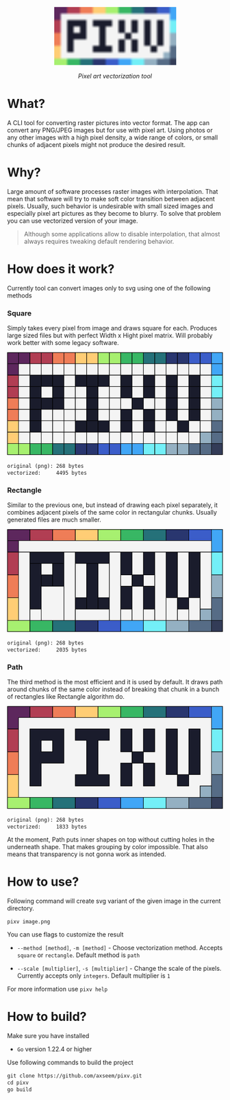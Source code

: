 <div align="center">
    <img alt="pixv" width="285" src="./assets/logo.svg">
    <p><i>Pixel art vectorization tool</i></p>
</div>

# What?

A CLI tool for converting raster pictures into vector format. The app can convert any PNG/JPEG images but for use with pixel art. Using photos or any other images with a high pixel density, a wide range of colors, or small chunks of adjacent pixels might not produce the desired result.

# Why?

Large amount of software processes raster images with interpolation. That mean that software will try to make soft color transition between adjacent pixels. Usually, such behavior is undesirable with small sized images and especially pixel art pictures as they become to blurry. To solve that problem you can use vectorized version of your image.

> Although some applications allow to disable interpolation, that almost always requires tweaking default rendering behavior.

# How does it work?

Currently tool can convert images only to svg using one of the following methods

### Square

Simply takes every pixel from image and draws square for each. Produces large sized files but with perfect Width x Hight pixel matrix. Will probably work better with some legacy software.

![pixv_square](./assets/pixv_square.svg)

```
original (png): 268 bytes
vectorized:     4495 bytes
```

### Rectangle

Similar to the previous one, but instead of drawing each pixel separately, it combines adjacent pixels of the same color in rectangular chunks. Usually generated files are much smaller.

![pixv_rectangle](./assets/pixv_rectangle.svg)

```
original (png): 268 bytes
vectorized:     2035 bytes
```

### Path

The third method is the most efficient and it is used by default. It draws path around chunks of the same color instead of breaking that chunk in a bunch of rectangles like Rectangle algorithm do.

![pixv_path](./assets/pixv_path.svg)

```
original (png): 268 bytes
vectorized:     1833 bytes
```

At the moment, Path puts inner shapes on top without cutting holes in the underneath shape. That makes grouping by color impossible. That also means that transparency is not gonna work as intended.

# How to use?

Following command will create svg variant of the given image in the current directory.

```
pixv image.png
```

You can use flags to customize the result

- `--method [method]`, `-m [method]` - Choose vectorization method. Accepts `square` or `rectangle`. Default method is `path`

- `--scale [multiplier]`, `-s [multiplier]` - Change the scale of the pixels. Currently accepts only `integers`. Default multiplier is `1`

For more information use `pixv help`

# How to build?

Make sure you have installed

- `Go` version 1.22.4 or higher

Use following commands to build the project

```
git clone https://github.com/axseem/pixv.git
cd pixv
go build
```

